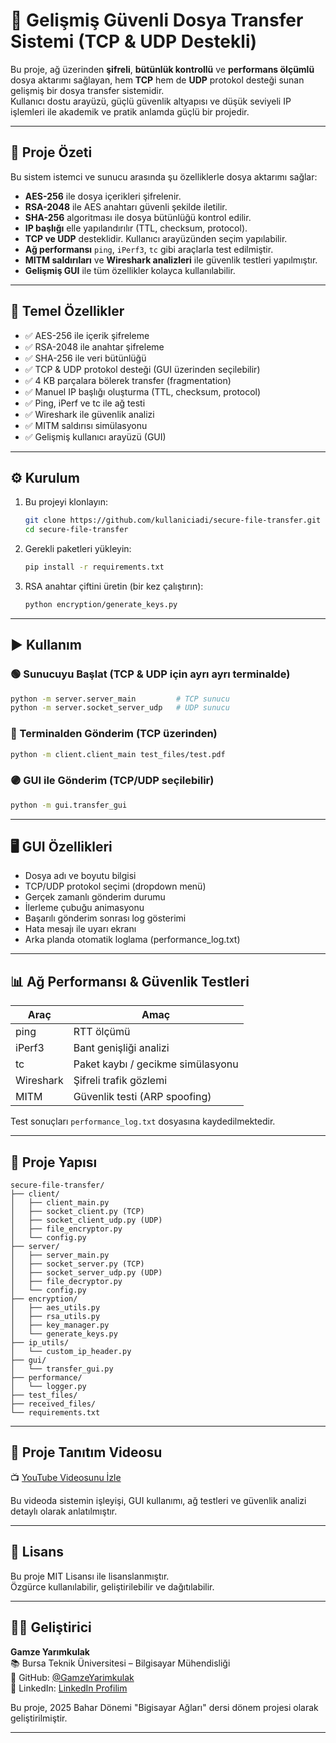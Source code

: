 # 🔐 Gelişmiş Güvenli Dosya Transfer Sistemi (TCP & UDP Destekli)

Bu proje, ağ üzerinden **şifreli**, **bütünlük kontrollü** ve **performans ölçümlü** dosya aktarımı sağlayan, hem **TCP** hem de **UDP** protokol desteği sunan gelişmiş bir dosya transfer sistemidir.  
Kullanıcı dostu arayüzü, güçlü güvenlik altyapısı ve düşük seviyeli IP işlemleri ile akademik ve pratik anlamda güçlü bir projedir.

---

## 📘 Proje Özeti

Bu sistem istemci ve sunucu arasında şu özelliklerle dosya aktarımı sağlar:

- **AES-256** ile dosya içerikleri şifrelenir.  
- **RSA-2048** ile AES anahtarı güvenli şekilde iletilir.  
- **SHA-256** algoritması ile dosya bütünlüğü kontrol edilir.  
- **IP başlığı** elle yapılandırılır (TTL, checksum, protocol).  
- **TCP ve UDP** desteklidir. Kullanıcı arayüzünden seçim yapılabilir.  
- **Ağ performansı** `ping`, `iPerf3`, `tc` gibi araçlarla test edilmiştir.  
- **MITM saldırıları** ve **Wireshark analizleri** ile güvenlik testleri yapılmıştır.  
- **Gelişmiş GUI** ile tüm özellikler kolayca kullanılabilir.

---

## 🚀 Temel Özellikler

- ✅ AES-256 ile içerik şifreleme  
- ✅ RSA-2048 ile anahtar şifreleme  
- ✅ SHA-256 ile veri bütünlüğü  
- ✅ TCP & UDP protokol desteği (GUI üzerinden seçilebilir)  
- ✅ 4 KB parçalara bölerek transfer (fragmentation)  
- ✅ Manuel IP başlığı oluşturma (TTL, checksum, protocol)  
- ✅ Ping, iPerf ve tc ile ağ testi  
- ✅ Wireshark ile güvenlik analizi  
- ✅ MITM saldırısı simülasyonu  
- ✅ Gelişmiş kullanıcı arayüzü (GUI)

---

## ⚙️ Kurulum

1. Bu projeyi klonlayın:
   ```bash
   git clone https://github.com/kullaniciadi/secure-file-transfer.git
   cd secure-file-transfer
   ```

2. Gerekli paketleri yükleyin:
   ```bash
   pip install -r requirements.txt
   ```

3. RSA anahtar çiftini üretin (bir kez çalıştırın):
   ```bash
   python encryption/generate_keys.py
   ```

---

## ▶️ Kullanım

### 🟢 Sunucuyu Başlat (TCP & UDP için ayrı ayrı terminalde)
```bash
python -m server.server_main         # TCP sunucu
python -m server.socket_server_udp   # UDP sunucu
```

### 🔵 Terminalden Gönderim (TCP üzerinden)
```bash
python -m client.client_main test_files/test.pdf
```

### 🟣 GUI ile Gönderim (TCP/UDP seçilebilir)
```bash
python -m gui.transfer_gui
```

---

## 🖥️ GUI Özellikleri

- Dosya adı ve boyutu bilgisi
- TCP/UDP protokol seçimi (dropdown menü)
- Gerçek zamanlı gönderim durumu
- İlerleme çubuğu animasyonu
- Başarılı gönderim sonrası log gösterimi
- Hata mesajı ile uyarı ekranı
- Arka planda otomatik loglama (performance_log.txt)

---

## 📊 Ağ Performansı & Güvenlik Testleri

| Araç | Amaç |
|-------|------|
| ping | RTT ölçümü |
| iPerf3 | Bant genişliği analizi |
| tc | Paket kaybı / gecikme simülasyonu |
| Wireshark | Şifreli trafik gözlemi |
| MITM | Güvenlik testi (ARP spoofing) |

Test sonuçları `performance_log.txt` dosyasına kaydedilmektedir.

---

## 📂 Proje Yapısı

```
secure-file-transfer/
├── client/
│   ├── client_main.py
│   ├── socket_client.py (TCP)
│   ├── socket_client_udp.py (UDP)
│   ├── file_encryptor.py
│   └── config.py
├── server/
│   ├── server_main.py
│   ├── socket_server.py (TCP)
│   ├── socket_server_udp.py (UDP)
│   ├── file_decryptor.py
│   └── config.py
├── encryption/
│   ├── aes_utils.py
│   ├── rsa_utils.py
│   ├── key_manager.py
│   └── generate_keys.py
├── ip_utils/
│   └── custom_ip_header.py
├── gui/
│   └── transfer_gui.py
├── performance/
│   └── logger.py
├── test_files/
├── received_files/
└── requirements.txt
```

---

## 🎥 Proje Tanıtım Videosu

📺 [YouTube Videosunu İzle](https://youtu.be/x-j_24bwzZQ?si=vA6B3qvKPAPv1ho9)

Bu videoda sistemin işleyişi, GUI kullanımı, ağ testleri ve güvenlik analizi detaylı olarak anlatılmıştır.

---

## 📄 Lisans

Bu proje MIT Lisansı ile lisanslanmıştır.  
Özgürce kullanılabilir, geliştirilebilir ve dağıtılabilir.

---

## 👩‍💻 Geliştirici

**Gamze Yarımkulak**  
📚 Bursa Teknik Üniversitesi – Bilgisayar Mühendisliği  
🔗 GitHub: [@GamzeYarimkulak](https://github.com/GamzeYarimkulak)  
🔗 LinkedIn: [LinkedIn Profilim](https://www.linkedin.com/in/gamze-yarimkulak/)

Bu proje, 2025 Bahar Dönemi "Bigisayar Ağları" dersi dönem projesi olarak geliştirilmiştir.

---
